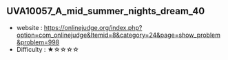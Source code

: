 ## UVA10057_A_mid_summer_nights_dream_40
+ website : https://onlinejudge.org/index.php?option=com_onlinejudge&Itemid=8&category=24&page=show_problem&problem=998
+ Difficulty : ★☆☆☆☆
